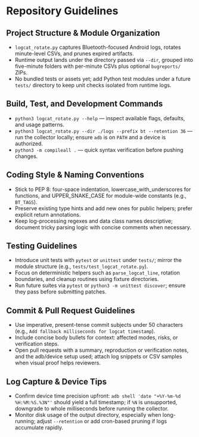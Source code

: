 # Repository Guidelines

## Project Structure & Module Organization
- `logcat_rotate.py` captures Bluetooth-focused Android logs, rotates minute-level CSVs, and prunes expired artifacts.
- Runtime output lands under the directory passed via `--dir`, grouped into five-minute folders with per-minute CSVs plus optional `bugreports/` ZIPs.
- No bundled tests or assets yet; add Python test modules under a future `tests/` directory to keep unit checks isolated from runtime logs.

## Build, Test, and Development Commands
- `python3 logcat_rotate.py --help` — inspect available flags, defaults, and usage patterns.
- `python3 logcat_rotate.py --dir ./logs --prefix bt --retention 36` — run the collector locally; ensure `adb` is on `PATH` and a device is authorized.
- `python3 -m compileall .` — quick syntax verification before pushing changes.

## Coding Style & Naming Conventions
- Stick to PEP 8: four-space indentation, lowercase_with_underscores for functions, and UPPER_SNAKE_CASE for module-wide constants (e.g., `BT_TAGS`).
- Preserve existing type hints and add new ones for public helpers; prefer explicit return annotations.
- Keep log-processing regexes and data class names descriptive; document tricky parsing logic with concise comments when necessary.

## Testing Guidelines
- Introduce unit tests with `pytest` or `unittest` under `tests/`; mirror the module structure (e.g., `tests/test_logcat_rotate.py`).
- Focus on deterministic helpers such as `parse_logcat_line`, rotation boundaries, and cleanup routines using fixture directories.
- Run future suites via `pytest` or `python3 -m unittest discover`; ensure they pass before submitting patches.

## Commit & Pull Request Guidelines
- Use imperative, present-tense commit subjects under 50 characters (e.g., `Add fallback milliseconds for logcat timestamp`).
- Include concise body bullets for context: affected modes, risks, or verification steps.
- Open pull requests with a summary, reproduction or verification notes, and the adb/device setup used; attach log snippets or CSV samples when visual proof helps reviewers.

## Log Capture & Device Tips
- Confirm device time precision upfront: `adb shell 'date "+%Y-%m-%d %H:%M:%S.%3N"'` should yield a full timestamp; if `%N` is unsupported, downgrade to whole milliseconds before running the collector.
- Monitor disk usage of the output directory, especially when long-running; adjust `--retention` or add cron-based pruning if logs accumulate rapidly.
